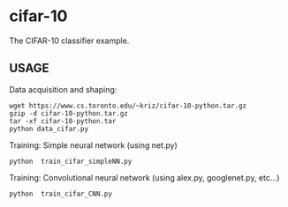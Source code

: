# cifar-10
The CIFAR-10 classifier example.

## USAGE
Data acquisition and shaping:
```
wget https://www.cs.toronto.edu/~kriz/cifar-10-python.tar.gz
gzip -d cifar-10-python.tar.gz
tar -xf cifar-10-python.tar
python data_cifar.py
```

Training: Simple neural network (using net.py)
```
python  train_cifar_simpleNN.py
```

Training: Convolutional neural network (using alex.py, googlenet.py, etc...)

```
python  train_cifar_CNN.py
```
